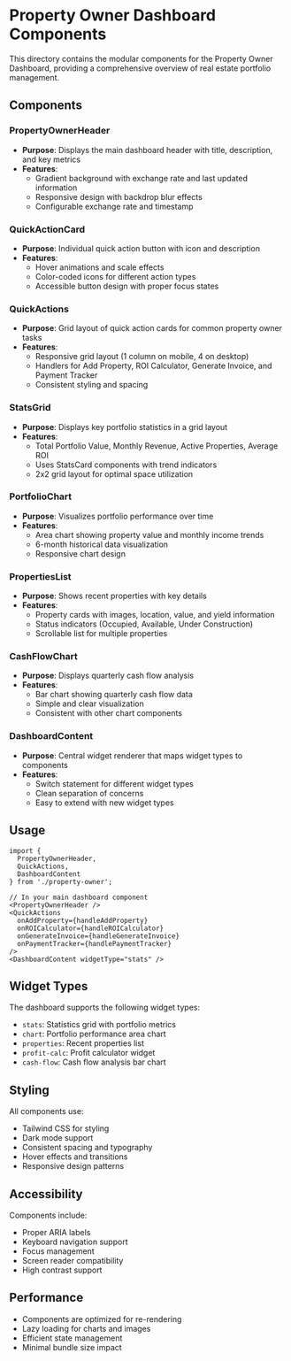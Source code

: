 # Property Owner Dashboard Components

This directory contains the modular components for the Property Owner Dashboard, providing a comprehensive overview of real estate portfolio management.

## Components

### PropertyOwnerHeader
- **Purpose**: Displays the main dashboard header with title, description, and key metrics
- **Features**: 
  - Gradient background with exchange rate and last updated information
  - Responsive design with backdrop blur effects
  - Configurable exchange rate and timestamp

### QuickActionCard
- **Purpose**: Individual quick action button with icon and description
- **Features**:
  - Hover animations and scale effects
  - Color-coded icons for different action types
  - Accessible button design with proper focus states

### QuickActions
- **Purpose**: Grid layout of quick action cards for common property owner tasks
- **Features**:
  - Responsive grid layout (1 column on mobile, 4 on desktop)
  - Handlers for Add Property, ROI Calculator, Generate Invoice, and Payment Tracker
  - Consistent styling and spacing

### StatsGrid
- **Purpose**: Displays key portfolio statistics in a grid layout
- **Features**:
  - Total Portfolio Value, Monthly Revenue, Active Properties, Average ROI
  - Uses StatsCard components with trend indicators
  - 2x2 grid layout for optimal space utilization

### PortfolioChart
- **Purpose**: Visualizes portfolio performance over time
- **Features**:
  - Area chart showing property value and monthly income trends
  - 6-month historical data visualization
  - Responsive chart design

### PropertiesList
- **Purpose**: Shows recent properties with key details
- **Features**:
  - Property cards with images, location, value, and yield information
  - Status indicators (Occupied, Available, Under Construction)
  - Scrollable list for multiple properties

### CashFlowChart
- **Purpose**: Displays quarterly cash flow analysis
- **Features**:
  - Bar chart showing quarterly cash flow data
  - Simple and clear visualization
  - Consistent with other chart components

### DashboardContent
- **Purpose**: Central widget renderer that maps widget types to components
- **Features**:
  - Switch statement for different widget types
  - Clean separation of concerns
  - Easy to extend with new widget types

## Usage

```tsx
import { 
  PropertyOwnerHeader, 
  QuickActions, 
  DashboardContent 
} from './property-owner';

// In your main dashboard component
<PropertyOwnerHeader />
<QuickActions 
  onAddProperty={handleAddProperty}
  onROICalculator={handleROICalculator}
  onGenerateInvoice={handleGenerateInvoice}
  onPaymentTracker={handlePaymentTracker}
/>
<DashboardContent widgetType="stats" />
```

## Widget Types

The dashboard supports the following widget types:
- `stats`: Statistics grid with portfolio metrics
- `chart`: Portfolio performance area chart
- `properties`: Recent properties list
- `profit-calc`: Profit calculator widget
- `cash-flow`: Cash flow analysis bar chart

## Styling

All components use:
- Tailwind CSS for styling
- Dark mode support
- Consistent spacing and typography
- Hover effects and transitions
- Responsive design patterns

## Accessibility

Components include:
- Proper ARIA labels
- Keyboard navigation support
- Focus management
- Screen reader compatibility
- High contrast support

## Performance

- Components are optimized for re-rendering
- Lazy loading for charts and images
- Efficient state management
- Minimal bundle size impact 
